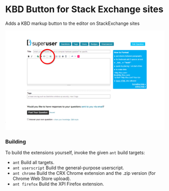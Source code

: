 KBD Button for Stack Exchange sites
===================================

Adds a KBD markup button to the editor on StackExchange sites

![](1280-800.png)

### Building
To build the extensions yourself, invoke the given `ant` build targets:

- `ant` Build all targets.
- `ant userscript` Build the general-purpose userscript.
- `ant chrome` Build the CRX Chrome extension and the .zip version (for Chrome Web Store upload).
- `ant firefox` Build the XPI Firefox extension.